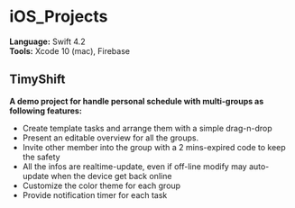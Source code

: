 # iOS_Projects

**Language:** Swift 4.2  
**Tools:** Xcode 10 (mac), Firebase  

## TimyShift  
**A demo project for handle personal schedule with multi-groups as following features:**  
* Create template tasks and arrange them with a simple drag-n-drop  
* Present an editable overview for all the groups.
* Invite other member into the group with a 2 mins-expired code to keep the safety
* All the infos are realtime-update, even if off-line modify may auto-update when the device get back online  
* Customize the color theme for each group
* Provide notification timer for each task
